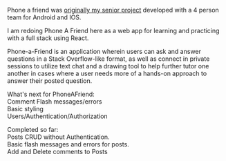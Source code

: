 Phone a friend was [originally my senior project](https://github.com/PhoneAFriend/android) developed with a 4 person team for Android and IOS.  
     
I am redoing Phone A Friend here as a web app for learning and practicing with a full stack using React.  
  
Phone-a-Friend is an application wherein users can ask and answer questions in a Stack Overflow-like format, as well as connect in private sessions to utilize text chat and a drawing tool to help further tutor one another in cases where a user needs more of a hands-on approach to answer their posted question.  
  

What's next for PhoneAFriend:  
Comment Flash messages/errors  
Basic styling   
Users/Authentication/Authorization    
            

Completed so far:   
Posts CRUD without Authentication.  
Basic flash messages and errors for posts.  
Add and Delete comments to Posts

